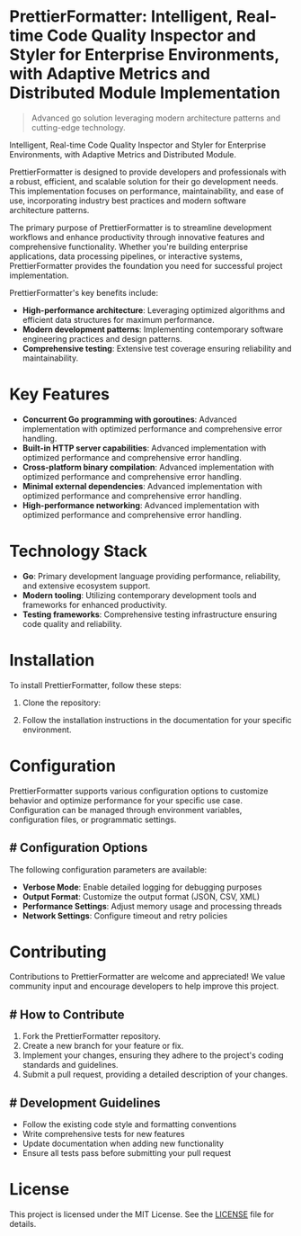 <!-- fallback_PrettierFormatter_20251001191700_96359 -->

# PrettierFormatter: Intelligent, Real-time Code Quality Inspector and Styler for Enterprise Environments, with Adaptive Metrics and Distributed Module Implementation
> Advanced go solution leveraging modern architecture patterns and cutting-edge technology.

Intelligent, Real-time Code Quality Inspector and Styler for Enterprise Environments, with Adaptive Metrics and Distributed Module.

PrettierFormatter is designed to provide developers and professionals with a robust, efficient, and scalable solution for their go development needs. This implementation focuses on performance, maintainability, and ease of use, incorporating industry best practices and modern software architecture patterns.

The primary purpose of PrettierFormatter is to streamline development workflows and enhance productivity through innovative features and comprehensive functionality. Whether you're building enterprise applications, data processing pipelines, or interactive systems, PrettierFormatter provides the foundation you need for successful project implementation.

PrettierFormatter's key benefits include:

* **High-performance architecture**: Leveraging optimized algorithms and efficient data structures for maximum performance.
* **Modern development patterns**: Implementing contemporary software engineering practices and design patterns.
* **Comprehensive testing**: Extensive test coverage ensuring reliability and maintainability.

# Key Features

* **Concurrent Go programming with goroutines**: Advanced implementation with optimized performance and comprehensive error handling.
* **Built-in HTTP server capabilities**: Advanced implementation with optimized performance and comprehensive error handling.
* **Cross-platform binary compilation**: Advanced implementation with optimized performance and comprehensive error handling.
* **Minimal external dependencies**: Advanced implementation with optimized performance and comprehensive error handling.
* **High-performance networking**: Advanced implementation with optimized performance and comprehensive error handling.

# Technology Stack

* **Go**: Primary development language providing performance, reliability, and extensive ecosystem support.
* **Modern tooling**: Utilizing contemporary development tools and frameworks for enhanced productivity.
* **Testing frameworks**: Comprehensive testing infrastructure ensuring code quality and reliability.

# Installation

To install PrettierFormatter, follow these steps:

1. Clone the repository:


2. Follow the installation instructions in the documentation for your specific environment.

# Configuration

PrettierFormatter supports various configuration options to customize behavior and optimize performance for your specific use case. Configuration can be managed through environment variables, configuration files, or programmatic settings.

## # Configuration Options

The following configuration parameters are available:

* **Verbose Mode**: Enable detailed logging for debugging purposes
* **Output Format**: Customize the output format (JSON, CSV, XML)
* **Performance Settings**: Adjust memory usage and processing threads
* **Network Settings**: Configure timeout and retry policies

# Contributing

Contributions to PrettierFormatter are welcome and appreciated! We value community input and encourage developers to help improve this project.

## # How to Contribute

1. Fork the PrettierFormatter repository.
2. Create a new branch for your feature or fix.
3. Implement your changes, ensuring they adhere to the project's coding standards and guidelines.
4. Submit a pull request, providing a detailed description of your changes.

## # Development Guidelines

* Follow the existing code style and formatting conventions
* Write comprehensive tests for new features
* Update documentation when adding new functionality
* Ensure all tests pass before submitting your pull request

# License

This project is licensed under the MIT License. See the [LICENSE](https://github.com/weiquan98/PrettierFormatter/blob/main/LICENSE) file for details.
